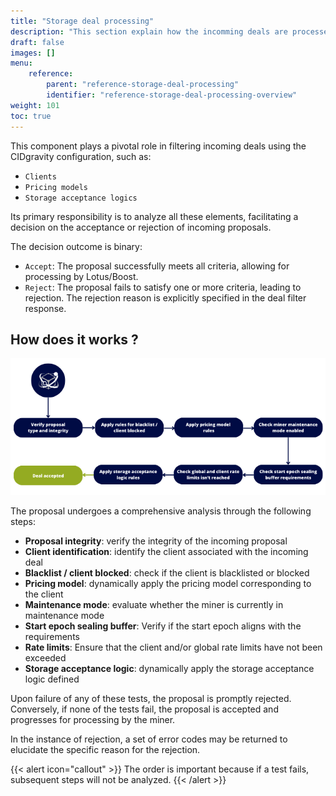 ```yaml
---
title: "Storage deal processing"
description: "This section explain how the incomming deals are processed by CIDgravity using clients, pricing and acceptance logics configuration"
draft: false
images: []
menu:
    reference:
        parent: "reference-storage-deal-processing"
        identifier: "reference-storage-deal-processing-overview"
weight: 101
toc: true
---
```


This component plays a pivotal role in filtering incoming deals using the CIDgravity configuration, such as:

- `Clients`
- `Pricing models`
- `Storage acceptance logics`

Its primary responsibility is to analyze all these elements, facilitating a decision on the acceptance or rejection of incoming proposals.

The decision outcome is binary:

- `Accept`: The proposal successfully meets all criteria, allowing for processing by Lotus/Boost.
- `Reject`: The proposal fails to satisfy one or more criteria, leading to rejection. The rejection reason is explicitly specified in the deal filter response.

## How does it works ?

![Storage deal flow in CIDgravity](storage-deal-flow.png)

The proposal undergoes a comprehensive analysis through the following steps:

- **Proposal integrity**: verify the integrity of the incoming proposal
- **Client identification**: identify the client associated with the incoming deal
- **Blacklist / client blocked**: check if the client is blacklisted or blocked
- **Pricing model**: dynamically apply the pricing model corresponding to the client
- **Maintenance mode**: evaluate whether the miner is currently in maintenance mode
- **Start epoch sealing buffer**: Verify if the start epoch aligns with the requirements
- **Rate limits**: Ensure that the client and/or global rate limits have not been exceeded
- **Storage acceptance logic**: dynamically apply the storage acceptance logic defined

Upon failure of any of these tests, the proposal is promptly rejected. 
Conversely, if none of the tests fail, the proposal is accepted and progresses for processing by the miner.

In the instance of rejection, a set of error codes may be returned to elucidate the specific reason for the rejection.

{{< alert icon="callout" >}}
The order is important because if a test fails, subsequent steps will not be analyzed.
{{< /alert >}}